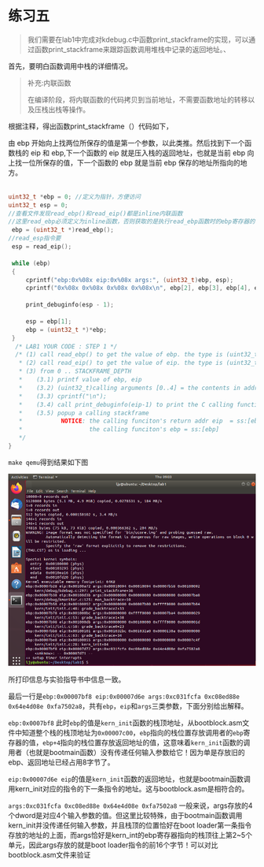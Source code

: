 #  练习五

> 我们需要在lab1中完成对kdebug.c中函数print_stackframe的实现，可以通过函数print_stackframe来跟踪函数调用堆栈中记录的返回地址。、

首先，要明白函数调用中栈的详细情况。

> 补充:内联函数
>
> 在编译阶段，将内联函数的代码拷贝到当前地址，不需要函数地址的转移以及压栈出栈等操作。

根据注释，得出函数print_stackframe（）代码如下，

由 ebp 开始向上找两位所保存的值是第一个参数，以此类推。然后找到下一个函数栈的 eip 和 ebp,下一个函数的 eip 就是压入栈的返回地址，也就是当前 ebp 向上找一位所保存的值，下一个函数的 ebp 就是当前 ebp 保存的地址所指向的地方。

```c

uint32_t *ebp = 0; //定义为指针，方便访问
uint32_t esp = 0;
//查看文件发现read_ebp()和read_eip()都是inline内联函数
//这里read_ebp必须定义为inline函数，否则获取的是执行read_ebp函数时的ebp寄存器的值
 ebp = (uint32_t *)read_ebp();
//read_esp指令要
 esp = read_eip();

 while (ebp)
 {
     cprintf("ebp:0x%08x eip:0x%08x args:", (uint32_t)ebp, esp);
     cprintf("0x%08x 0x%08x 0x%08x 0x%08x\n", ebp[2], ebp[3], ebp[4], ebp[5]);

     print_debuginfo(esp - 1);

     esp = ebp[1];
     ebp = (uint32_t *)*ebp;
 }
  /* LAB1 YOUR CODE : STEP 1 */
  /* (1) call read_ebp() to get the value of ebp. the type is (uint32_t);
   * (2) call read_eip() to get the value of eip. the type is (uint32_t);
   * (3) from 0 .. STACKFRAME_DEPTH
   *    (3.1) printf value of ebp, eip
   *    (3.2) (uint32_t)calling arguments [0..4] = the contents in address (uint32_t)ebp +2 [0..4]
   *    (3.3) cprintf("\n");
   *    (3.4) call print_debuginfo(eip-1) to print the C calling function name and line number, etc.
   *    (3.5) popup a calling stackframe
   *           NOTICE: the calling funciton's return addr eip  = ss:[ebp+4]
   *                   the calling funciton's ebp = ss:[ebp]
   */
}                     
```

`make qemu`得到结果如下图

![8](pic8.png)

所打印信息与实验指导书中信息一致。

最后一行是`ebp:0x00007bf8 eip:0x00007d6e args:0xc031fcfa 0xc08ed88e 0x64e4d08e 0xfa7502a8`，共有`ebp`，`eip`和`args`三类参数，下面分别给出解释。

`ebp:0x0007bf8` 此时`ebp`的值是`kern_init`函数的栈顶地址，从bootblock.asm文件中知道整个栈的栈顶地址为`0x00007c00`，`ebp`指向的栈位置存放调用者的`ebp`寄存器的值，`ebp+4`指向的栈位置存放返回地址的值，这意味着`kern_init`函数的调用者（也就是bootmain函数）没有传递任何输入参数给它！因为单是存放旧的ebp、返回地址已经占用8字节了。

`eip:0x00007d6e eip`的值是`kern_init`函数的返回地址，也就是bootmain函数调用kern_init对应的指令的下一条指令的地址。这与bootblock.asm是相符合的。

`args:0xc031fcfa 0xc08ed88e 0x64e4d08e 0xfa7502a8` 一般来说，args存放的4个dword是对应4个输入参数的值。但这里比较特殊，由于bootmain函数调用kern_init并没传递任何输入参数，并且栈顶的位置恰好在boot loader第一条指令存放的地址的上面，而args恰好是kern_int的ebp寄存器指向的栈顶往上第2~5个单元，因此args存放的就是boot loader指令的前16个字节！可以对比bootblock.asm文件来验证